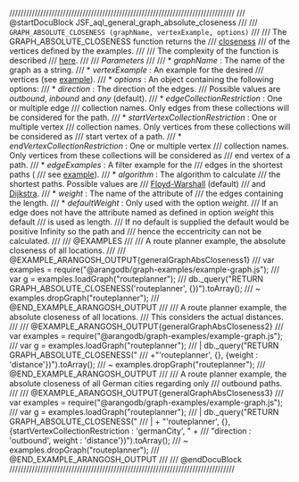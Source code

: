 ////////////////////////////////////////////////////////////////////////////////
/// @startDocuBlock JSF_aql_general_graph_absolute_closeness
///
/// `GRAPH_ABSOLUTE_CLOSENESS (graphName, vertexExample, options)`
///
/// The GRAPH\_ABSOLUTE\_CLOSENESS function returns the
/// [closeness](http://en.wikipedia.org/wiki/Centrality#Closeness-centrality)
/// of the vertices defined by the examples.
///
/// The complexity of the function is described
/// [here](#the-complexity-of-the-shortest-path-algorithms).
///
/// *Parameters*
///
/// * *graphName*          : The name of the graph as a string.
/// * *vertexExample*     : An example for the desired
/// vertices (see [example](#short-explanation-of-the-example-parameter)).
/// * *options*     : An object containing the following options:
///   * *direction*                        : The direction of the edges.
/// Possible values are *outbound*, *inbound* and *any* (default).
///   * *edgeCollectionRestriction*        : One or multiple edge
///   collection names. Only edges from these collections will be considered for the path.
///   * *startVertexCollectionRestriction* : One or multiple vertex
///   collection names. Only vertices from these collections will be considered as
///   start vertex of a path.
///   * *endVertexCollectionRestriction*   : One or multiple vertex
///   collection names. Only vertices from these collections will be considered as
///   end vertex of a path.
///   * *edgeExamples*                     : A filter example for the
/// edges in the shortest paths (
/// see [example](#short-explanation-of-the-example-parameter)).
///   * *algorithm*                        : The algorithm to calculate
/// the shortest paths. Possible values are
/// [Floyd-Warshall](http://en.wikipedia.org/wiki/Floyd%E2%80%93Warshall_algorithm) (default)
///  and [Dijkstra](http://en.wikipedia.org/wiki/Dijkstra's_algorithm).
///   * *weight*                           : The name of the attribute of
/// the edges containing the length.
///   * *defaultWeight*                    : Only used with the option *weight*.
/// If an edge does not have the attribute named as defined in option *weight* this default
/// is used as length.
/// If no default is supplied the default would be positive Infinity so the path and
/// hence the eccentricity can not be calculated.
///
/// @EXAMPLES
///
/// A route planner example, the absolute closeness of all locations.
///
/// @EXAMPLE_ARANGOSH_OUTPUT{generalGraphAbsCloseness1}
///   var examples = require("@arangodb/graph-examples/example-graph.js");
///   var g = examples.loadGraph("routeplanner");
///   db._query("RETURN GRAPH_ABSOLUTE_CLOSENESS('routeplanner', {})").toArray();
/// ~ examples.dropGraph("routeplanner");
/// @END_EXAMPLE_ARANGOSH_OUTPUT
///
/// A route planner example, the absolute closeness of all locations.
/// This considers the actual distances.
///
/// @EXAMPLE_ARANGOSH_OUTPUT{generalGraphAbsCloseness2}
///   var examples = require("@arangodb/graph-examples/example-graph.js");
///   var g = examples.loadGraph("routeplanner");
/// | db._query("RETURN GRAPH_ABSOLUTE_CLOSENESS("
///   +"'routeplanner', {}, {weight : 'distance'})").toArray();
/// ~ examples.dropGraph("routeplanner");
/// @END_EXAMPLE_ARANGOSH_OUTPUT
///
/// A route planner example, the absolute closeness of all German cities regarding only
/// outbound paths.
///
/// @EXAMPLE_ARANGOSH_OUTPUT{generalGraphAbsCloseness3}
///   var examples = require("@arangodb/graph-examples/example-graph.js");
///   var g = examples.loadGraph("routeplanner");
/// | db._query("RETURN GRAPH_ABSOLUTE_CLOSENESS("
/// | + "'routeplanner', {}, {startVertexCollectionRestriction : 'germanCity', " +
///   "direction : 'outbound', weight : 'distance'})").toArray();
/// ~ examples.dropGraph("routeplanner");
/// @END_EXAMPLE_ARANGOSH_OUTPUT
///
/// @endDocuBlock
////////////////////////////////////////////////////////////////////////////////